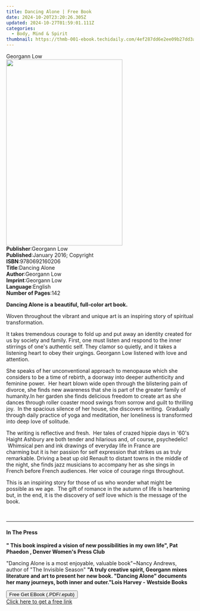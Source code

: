 ```yaml
---
title: Dancing Alone | Free Book
date: 2024-10-20T23:20:26.305Z
updated: 2024-10-27T01:59:01.111Z
categories:
  - Body, Mind & Spirit
thumbnail: https://thmb-001-ebook.techidaily.com/4ef287dd6e2ee09b27dd3a5c86692e840b146e328d3fa38772acea38398b8980.jpg
---
```

<main id="book-container">
  <div class="flex flex-col">
    <div class="book-brief flex-1 py-6 px-4 sm:p-6 md:py-10 md:px-8">
      <!-- brief-->
      <div class="book-brief-main">Georgann Low</div>
    </div>
    <div
      class="book-meta-info flex-1 grid gap-4 col-start-1 col-end-3 row-start-1 sm:mb-6 sm:grid-cols-4 lg:gap-6 lg:col-start-2 lg:row-end-6 lg:row-span-6 lg:mb-0"
    >
      <div
        class="book-meta-info-left place-content-center mt-4 p-4 text-sm leading-6 col-start-2 col-span-2 dark:text-slate-400"
      >
        <img
          class="w-full h-500 object-cover rounded-lg sm:h-255 sm:col-span-2 lg:col-span-full"
          src="https://img-001-ebook.techidaily.com/e630d6f88a0e15e41adac2ebe7efe918e406721c762c107a692dcffae2d8ca91.jpg"
          alt=""
          width="312"
          height="500"
        />
      </div>
      <div
        class="book-meta-info-right mt-2 col-start-1 row-start-2 col-span-3 self-center"
      >
        <!-- meta data  -->
        <div class="flex flex-col px-4 md:px-8">
          <div class="flex-1">
            <strong>Publisher</strong>:<span class="px-2">Georgann Low</span>
          </div>
          <div class="flex-1">
            <strong>Published</strong>:<span class="px-2"
              >January 2016; Copyright</span
            >
          </div>
          <div class="flex-1">
            <strong>ISBN</strong>:<span class="px-2">9780692160206</span>
          </div>
          <div class="flex-1">
            <strong>Title</strong>:<span class="px-2">Dancing Alone</span>
          </div>
          <div class="flex-1">
            <strong>Author</strong>:<span class="px-2">Georgann Low</span>
          </div>
          <div class="flex-1">
            <strong>Imprint</strong>:<span class="px-2">Georgann Low</span>
          </div>
          <div class="flex-1">
            <strong>Language</strong>:<span class="px-2">English</span>
          </div>
          <div class="flex-1">
            <strong>Number of Pages</strong>:<span class="px-2">142</span>
          </div>
        </div>
      </div>
    </div>
    <div class="book-description flex-1 py-6 px-4 sm:p-6 md:py-10 md:px-8">
      <div class="book-description-main">
        <div accordion-content="" id="description">
          <p>
            <strong>Dancing Alone is a beautiful, full-color art book.</strong>
            &nbsp;
          </p>
          <p>
            Woven throughout the vibrant and unique&nbsp;art is an inspiring
            story of spiritual transformation.&nbsp;
          </p>
          <p>
            It takes tremendous courage to fold up and put away an identity
            created for us by society and family. First, one must listen and
            respond to the inner stirrings of one's&nbsp;authentic self. They
            clamor so quietly, and it takes a listening heart to obey their
            urgings.&nbsp;Georgann Low listened with love and attention.&nbsp;
          </p>
          <p>
            She speaks of her unconventional approach to menopause which she
            considers to be a time of rebirth, a doorway into deeper
            authenticity and feminine power. &nbsp;Her heart blown wide open
            through the blistering pain of divorce, she finds new awareness that
            she is part of the greater family of humanity.In her garden she
            finds delicious freedom to create art as she dances through roller
            coaster mood swings from sorrow and guilt to thrilling joy. &nbsp;In
            the spacious silence of her house, she discovers writing.
            &nbsp;Gradually through daily practice of yoga and meditation, her
            loneliness is transformed into deep love of solitude.
          </p>
          <p>
            The writing is reflective and fresh. &nbsp;Her tales of crazed
            hippie days in '60's Haight Ashbury are both tender and hilarious
            and, of course, psychedelic! &nbsp;Whimsical pen and ink drawings
            of&nbsp;everyday life in France are charming&nbsp;but it is her
            passion for self expression that strikes us as truly
            remarkable.&nbsp;Driving a beat up old Renault to distant towns in
            the middle of the night, she&nbsp;finds jazz musicians to accompany
            her as she&nbsp;sings&nbsp;in French&nbsp;before French audiences.
            Her voice of courage&nbsp;rings throughout.
          </p>
          <p>
            This is an&nbsp;inspiring story for those of us who wonder what
            might be possible as we age. &nbsp;The gift of romance in the autumn
            of life is heartening but, in the end, it is the discovery of self
            love which is the message of the book.
          </p>
          <p></p>
          <p>&nbsp;</p>
        </div>
        <div class="accordion-fader"></div>
      </div>
    </div>
    <div class="book-excerpts flex-1 py-6 px-4 sm:p-6 md:py-10 md:px-8">
      <!-- excerpts-->
      <div class="book-excerpts-main">
        <hr />
        <h4 class="placeholder placeholder-heading">
          <span>In The Press</span>
        </h4>
        <p></p>
        <p>
          <strong>
            " This book inspired a vision of new possibilities in my own life",
            Pat Phaedon , Denver Women's Press Club</strong
          >
        </p>
        <p>
          "Dancing Alone is a most enjoyable, valuable book"~Nancy Andrews,
          author of "The Invisible Season"
          <strong
            >"A truly creative spirit, Georgann mixes literature and art to
            present her new book. "Dancing Alone" documents her many journeys,
            both inner and outer."Lois Harvey - Westside Books</strong
          >
        </p>
        <p></p>
      </div>
    </div>
    <div
      class="book-about-author flex-1 py-6 px-4 sm:p-6 md:py-10 md:px-8"
    ></div>
    <div class="book-free-get flex-1 py-6 px-4 sm:p-6 md:py-10 md:px-8">
      <button
        id="btn-free-get"
        class="bg-blue-500 hover:bg-blue-700 text-white font-bold py-2 px-4 rounded"
      >
        Free Get EBook (.PDF/.epub)
      </button>
      <div id="countdown-display" class="px-2 text-lg mt-2"></div>
      <a
        id="free-link"
        class="hidden bg-blue-500 hover:bg-blue-700 text-white font-bold py-2 px-4 rounded"
        href="https://www.ebooks.com/en-us/book/209862770/dancing-alone/georgann-low/"
        target="_blank"
        >Click here to get a free link</a
      >
    </div>
    <script>
      let countdownTime = 0;
      let countdownInterval = null;
      document
        .getElementById('btn-free-get')
        .addEventListener('click', startCountdown);
      function startCountdown() {
        countdownTime = new Date().getTime() + 60000 * 3;
        countdownInterval = setInterval(updateCountdown, 1000);
        document.getElementById('btn-free-get').disabled = true;
        document
          .getElementById('btn-free-get')
          .classList.add('bg-gray-500', 'cursor-not-allowed');
      }
      function updateCountdown() {
        let currentTime = new Date().getTime();
        let timeLeft = countdownTime - currentTime;
        let secondsLeft = Math.floor(timeLeft / 1000);
        document.getElementById('countdown-display').innerHTML =
          `Remaining time: ${secondsLeft} seconds.`;
        if (secondsLeft <= 0) {
          clearInterval(countdownInterval);
          document.getElementById('btn-free-get').classList.add('hidden');
          document.getElementById('free-link').classList.remove('hidden');
          document.getElementById('countdown-display').innerHTML = '';
        }
      }
    </script>
  </div>
</main>

<ins class="adsbygoogle"
      style="display:block"
      data-ad-client="ca-pub-7571918770474297"
      data-ad-slot="8358498916"
      data-ad-format="auto"
      data-full-width-responsive="true"></ins>
    